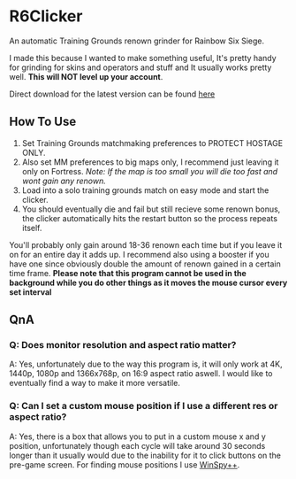 # R6Clicker
An automatic Training Grounds renown grinder for Rainbow Six Siege.

I made this because I wanted to make something useful, It's pretty handy for grinding for skins and operators and stuff and It usually works pretty well.
**This will NOT level up your account**.

Direct download for the latest version can be found [here](https://github.com/phreshbrread/R6Clicker/releases/download/v7.0/R6Clicker.exe)

## How To Use
1. Set Training Grounds matchmaking preferences to PROTECT HOSTAGE ONLY.
2. Also set MM preferences to big maps only, I recommend just leaving it only on Fortress.
_Note: If the map is too small you will die too fast and wont gain any renown._
3. Load into a solo training grounds match on easy mode and start the clicker.
4. You should eventually die and fail but still recieve some renown bonus, the clicker automatically hits the restart button so the process repeats itself.

You'll probably only gain around 18-36 renown each time but if you leave it on for an entire day it adds up. I recommend also using a booster if you have one since obviously double the amount of renown gained in a certain time frame.
**Please note that this program cannot be used in the background while you do other things as it moves the mouse cursor every set interval**

## QnA
### Q: Does monitor resolution and aspect ratio matter?
A: Yes, unfortunately due to the way this program is, it will only work at 4K, 1440p, 1080p and 1366x768p, on 16:9 aspect ratio aswell. I would like to eventually find a way to make it more versatile.
### Q: Can I set a custom mouse position if I use a different res or aspect ratio?
A: Yes, there is a box that allows you to put in a custom mouse x and y position, unfortunately though each cycle will take around 30 seconds longer than it usually would due to the inability for it to click buttons on the pre-game screen. For finding mouse positions I use [WinSpy++](http://www.catch22.net/software/winspy#).